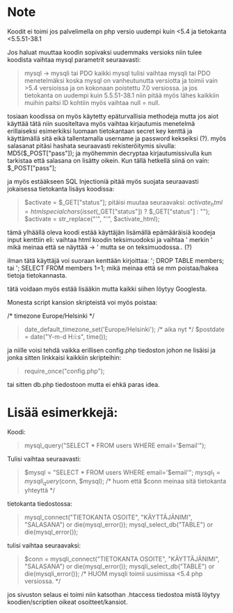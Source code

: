 # Note
Koodit ei toimi jos palvelimella on php versio uudempi kuin <5.4 ja tietokanta <5.5.51-38.1

Jos haluat muuttaa koodin sopivaksi uudemmaks versioks niin tulee koodista vaihtaa mysql parametrit seuraavasti:
> mysql -> mysqli tai PDO
kaikki mysql tulisi vaihtaa mysqli tai PDO menetelmäksi koska mysql on vanheutunutta versiotta ja toimii vain >5.4 versioissa ja on kokonaan poistettu 7.0 versiossa. 
ja jos tietokanta on uudempi kuin 5.5.51-38.1 niin pitää myös lähes kaikkiin muihin paitsi ID kohtiin myös vaihtaa null = null.

tosiaan koodissa on myös käytetty epäturvallisia methodeja mutta jos aiot käyttää tätä niin suositeltava myös vaihtaa kirjautumis menetelmä erillaiseksi esimerkiksi luomaan tietokantaan secret key kenttä ja käyttämällä sitä eikä tallentamalla username ja password kekseiksi (?).
myös salasanat pitäsi hashata seuraavasti rekisteröitymis sivulla: MD5($_POST["pass"]); ja myöhemmin decryptaa kirjautumissivulla kun tarkistaa että salasana on lisätty oikein. Kun tällä hetkellä siinä on vain: $_POST["pass"];

ja myös estääkseen SQL Injectioniä pitää myös suojata seuraavasti jokaisessa tietokanta lisäys koodissa:
> $activate = $_GET["status"];
pitäisi muutaa seuraavaksi:
> $activate_html = htmlspecialchars(isset($_GET["status"]) ? $_GET["status"] : "");
> $activate = str_replace("'", "&#39;", $activate_html);

tämä ylhäällä oleva koodi estää käyttäjän lisämällä epämääräisiä koodeja input kenttiin eli:
vaihtaa html koodin teksimuodoksi ja vaihtaa ' merkin &#39; mikä meinaa että se näyttää -> ' mutta se on teksimuodossa.. (?)

ilman tätä käyttäjä voi suoraan kenttään kirjoittaa: '; DROP TABLE members; tai '; SELECT FROM members 1=1;
mikä meinaa että se mm poistaa/hakea tietoja tietokannasta.

tätä voidaan myös estää lisääkin mutta kaikki siihen löytyy Googlesta.

Monesta script kansion skripteistä voi myös poistaa:

/* timezone Europe/Helsinki */
> date_default_timezone_set('Europe/Helsinki');
/* aika nyt */
> $postdate = date("Y-m-d H:i:s", time());

ja niille voisi tehdä vaikka erillisen config.php tiedoston johon ne lisäisi ja jonka sitten linkkaisi kaikkiin
skripteihin:

> require_once("config.php");

tai sitten db.php tiedostoon mutta ei ehkä paras idea.





# Lisää esimerkkejä:

Koodi:
> mysql_query("SELECT * FROM users WHERE email='$email'");

Tulisi vaihtaa seuraavasti:
> $mysql = "SELECT * FROM users WHERE email='$email'";
> $mysql_1 = mysqli_query($conn, $mysql); /* huom että $conn meinaa sitä tietokanta yhteyttä */


tietokanta tiedostossa:
> mysql_connect("TIETOKANTA OSOITE", "KÄYTTÄJÄNIMI", "SALASANA") or die(mysql_error()); mysql_select_db("TABLE") or die(mysql_error()); 

tulisi vaihtaa seuraavaksi:
> $conn = mysqli_connect("TIETOKANTA OSOITE", "KÄYTTÄJÄNIMI", "SALASANA") or die(mysql_error()); mysqli_select_db("TABLE") or die(mysqli_error()); /* HUOM mysqli toimii uusimissa <5.4 php versiossa. */


jos sivuston selaus ei toimi niin katsothan .htaccess tiedostoa mistä löytyy koodien/scriptien oikeat osoitteet/kansiot.
